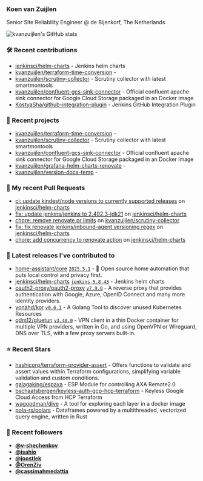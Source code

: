 ### Koen van Zuijlen

Senior Site Reliability Engineer @ de Bijenkorf, The Netherlands

![kvanzuijlen's GitHub stats](https://github-readme-stats.vercel.app/api?username=kvanzuijlen&show=reviews,discussions_started,discussions_answered,prs_merged,prs_merged_percentage&show_icons=true&theme=dark&cache_seconds=86400)

### 🛠️ Recent contributions

- [jenkinsci/helm-charts](https://github.com/jenkinsci/helm-charts) - Jenkins helm charts
- [kvanzuijlen/terraform-time-conversion](https://github.com/kvanzuijlen/terraform-time-conversion) - 
- [kvanzuijlen/scrutiny-collector](https://github.com/kvanzuijlen/scrutiny-collector) - Scrutiny collector with latest smartmontools
- [kvanzuijlen/confluent-gcs-sink-connector](https://github.com/kvanzuijlen/confluent-gcs-sink-connector) - Official confluent apache sink connector for Google Cloud Storage packaged in an Docker image
- [KostyaSha/github-integration-plugin](https://github.com/KostyaSha/github-integration-plugin) - Jenkins GitHub Integration Plugin

### 🌱 Recent projects

- [kvanzuijlen/terraform-time-conversion](https://github.com/kvanzuijlen/terraform-time-conversion) - 
- [kvanzuijlen/scrutiny-collector](https://github.com/kvanzuijlen/scrutiny-collector) - Scrutiny collector with latest smartmontools
- [kvanzuijlen/confluent-gcs-sink-connector](https://github.com/kvanzuijlen/confluent-gcs-sink-connector) - Official confluent apache sink connector for Google Cloud Storage packaged in an Docker image
- [kvanzuijlen/grafana-helm-charts-renovate](https://github.com/kvanzuijlen/grafana-helm-charts-renovate) - 
- [kvanzuijlen/version-docs-temp](https://github.com/kvanzuijlen/version-docs-temp) - 

### 🚧 My recent Pull Requests

- [ci: update kindest/node versions to currently supported releases](https://github.com/jenkinsci/helm-charts/pull/1339) on [jenkinsci/helm-charts](https://github.com/jenkinsci/helm-charts)
- [fix: update jenkins/jenkins to 2.492.3-jdk21](https://github.com/jenkinsci/helm-charts/pull/1338) on [jenkinsci/helm-charts](https://github.com/jenkinsci/helm-charts)
- [chore: remove renovate pr limits](https://github.com/kvanzuijlen/scrutiny-collector/pull/4) on [kvanzuijlen/scrutiny-collector](https://github.com/kvanzuijlen/scrutiny-collector)
- [fix: fix renovate jenkins/inbound-agent versioning regex](https://github.com/jenkinsci/helm-charts/pull/1306) on [jenkinsci/helm-charts](https://github.com/jenkinsci/helm-charts)
- [chore: add concurrency to renovate action](https://github.com/jenkinsci/helm-charts/pull/1288) on [jenkinsci/helm-charts](https://github.com/jenkinsci/helm-charts)

### 🚀 Latest releases I've contributed to

- [home-assistant/core](https://github.com/home-assistant/core) [`2025.5.1`](https://github.com/home-assistant/core/releases/tag/2025.5.1) - :house_with_garden: Open source home automation that puts local control and privacy first.
- [jenkinsci/helm-charts](https://github.com/jenkinsci/helm-charts) [`jenkins-5.8.43`](https://github.com/jenkinsci/helm-charts/releases/tag/jenkins-5.8.43) - Jenkins helm charts
- [oauth2-proxy/oauth2-proxy](https://github.com/oauth2-proxy/oauth2-proxy) [`v7.9.0`](https://github.com/oauth2-proxy/oauth2-proxy/releases/tag/v7.9.0) - A reverse proxy that provides authentication with Google, Azure, OpenID Connect and many more identity providers.
- [yonahd/kor](https://github.com/yonahd/kor) [`v0.6.1`](https://github.com/yonahd/kor/releases/tag/v0.6.1) - A Golang Tool to discover unused Kubernetes Resources 
- [qdm12/gluetun](https://github.com/qdm12/gluetun) [`v3.40.0`](https://github.com/qdm12/gluetun/releases/tag/v3.40.0) - VPN client in a thin Docker container for multiple VPN providers, written in Go, and using OpenVPN or Wireguard, DNS over TLS, with a few proxy servers built-in.

### ⭐ Recent Stars

- [hashicorp/terraform-provider-assert](https://github.com/hashicorp/terraform-provider-assert) - Offers functions to validate and assert values within Terraform configurations, simplifying variable validation and custom conditions.
- [galagaking/espaxa](https://github.com/galagaking/espaxa) - ESP Module for controlling AXA Remote2.0
- [bschaatsbergen/keyless-auth-gcp-hcp-terraform](https://github.com/bschaatsbergen/keyless-auth-gcp-hcp-terraform) - Keyless Google Cloud Access from HCP Terraform
- [wagoodman/dive](https://github.com/wagoodman/dive) - A tool for exploring each layer in a docker image
- [pola-rs/polars](https://github.com/pola-rs/polars) - Dataframes powered by a multithreaded, vectorized query engine, written in Rust

### 👀 Recent followers

- [**@v-shechenkov**](https://github.com/v-shechenkov)
- [**@isahio**](https://github.com/isahio)
- [**@joostlek**](https://github.com/joostlek)
- [**@OrenZiv**](https://github.com/OrenZiv)
- [**@cassimahmedattia**](https://github.com/cassimahmedattia)
